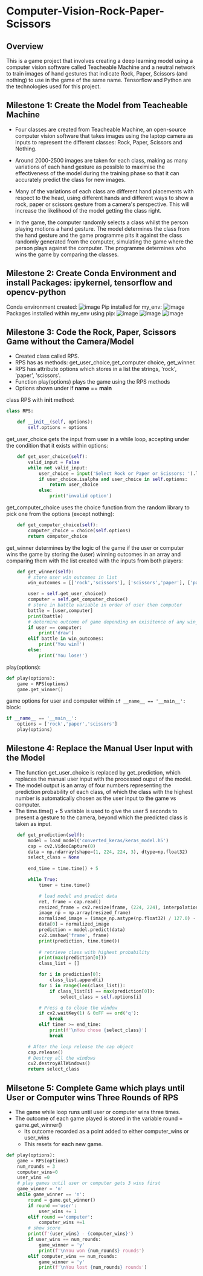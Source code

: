 # Computer-Vision-Rock-Paper-Scissors

## Overview

This is a game project that involves creating a deep learning model using a computer vision software called Teacheable Machine and a neutral network to train images of hand gestures that indicate Rock, Paper, Scissors (and nothing) to use in the game of the same name. Tensorflow and Python are the technologies used for this project.

## Milestone 1: Create the Model from Teacheable Machine

- Four classes are created from Teacheable Machine, an open-source computer vision software that takes images using the laptop camera as inputs to represent the different classes: Rock, Paper, Scissors and Nothing.

- Around 2000-2500 images are taken for each class, making as many variations of each hand gesture as possible to maximise the effectiveness of the model during the training phase so that it can accurately predict the class for new images. 
- Many of the variations of each class are different hand placements with respect to the head, using different hands and different ways to show a rock, paper or scissors gesture from a camera's perspective. This will increase the likelihood of the model getting the class right.

- In the game, the computer randomly selects a class whilst the person playing motions a hand gesture. The model determines the class from the hand gesture and the game programme pits it against the class randomly generated from the computer, simulating the game where the person plays against the computer. The programme determines who wins the game by comparing the classes.

## Milestone 2: Create Conda Environment and install Packages: ipykernel, tensorflow and opencv-python
Conda environment created:
![image](https://user-images.githubusercontent.com/80417833/191304295-10a66727-4e8e-4139-a5df-2472ca3f847f.png)
Pip installed for my_env:
![image](https://user-images.githubusercontent.com/80417833/191303682-e8be3384-47ac-462f-9ef6-39c153143c2e.png)
Packages installed within my_env using pip:
![image](https://user-images.githubusercontent.com/80417833/191302966-588abd36-7030-400b-93a7-0476efce68f5.png)
![image](https://user-images.githubusercontent.com/80417833/191303073-3b463a30-3b72-4e3b-b3c7-b24b17d34ad8.png)
![image](https://user-images.githubusercontent.com/80417833/191303417-e68182f2-2404-4f75-8a24-988d5dc87656.png)

## Milestone 3: Code the Rock, Paper, Scissors Game without the Camera/Model

- Created class called RPS.
- RPS has as methods: get_user_choice,get_computer choice, get_winner.
- RPS has attribute options which stores in a list the strings, 'rock', 'paper', 'scissors'.
- Function play(options) plays the game using the RPS methods
- Options shown under if __name__ == __main__

class RPS with __init__ method:
```python
class RPS:

    def __init__(self, options):
        self.options = options
```

get_user_choice gets the input from user in a while loop, accepting under the condition that it exists within options:
```python
    def get_user_choice(self):
        valid_input = False
        while not valid_input:
            user_choice = input('Select Rock or Paper or Scissors: ').lower()
            if user_choice.isalpha and user_choice in self.options:
                return user_choice
            else:
                print('invalid option')
```

get_computer_choice uses the choice function from the random library to pick one from the options (except nothing):
```python
    def get_computer_choice(self):
        computer_choice = choice(self.options)
        return computer_choice
```

get_winner determines by the logic of the game if the user or computer wins the game by storing the (user) winning outcomes in an array and comparing them with the list created with the inputs from both players:
```python
    def get_winner(self):
        # store user win outcomes in list
        win_outcomes = [['rock','scissors'], ['scissors','paper'], ['paper','rock']]

        user = self.get_user_choice()
        computer = self.get_computer_choice()
        # store in battle variable in order of user then computer
        battle = [user,computer]
        print(battle)
        # determine outcome of game depending on exisitence of any win_outcome
        if user == computer:
            print('draw')
        elif battle in win_outcomes:
            print('You win!')
        else:
            print('You lose!')
```

play(options):
```python
def play(options):
    game = RPS(options)     
    game.get_winner()
```

game options for user and computer within `if __name__ == '__main__':` block:
```python
if __name__ == '__main__':
    options = ['rock','paper','scissors']
    play(options)
```


## Milestone 4: Replace the Manual User Input with the Model

- The function get_user_choice is replaced by get_prediction, which replaces the manual user input with the processed ouput of the model.
- The model output is an array of four numbers representing the prediction probability of each class, of which the class with the highest number is automatically chosen as the user input to the game vs computer.
- The time.time() + 5 variable is used to give the user 5 seconds to present a gesture to the camera, beyond which the predicted class is taken as input.

```python
    def get_prediction(self):
        model = load_model('converted_keras/keras_model.h5')
        cap = cv2.VideoCapture(0)
        data = np.ndarray(shape=(1, 224, 224, 3), dtype=np.float32)
        select_class = None
        
        end_time = time.time() + 5

        while True: 
            timer = time.time() 

            # load model and predict data
            ret, frame = cap.read()
            resized_frame = cv2.resize(frame, (224, 224), interpolation = cv2.INTER_AREA)
            image_np = np.array(resized_frame)
            normalized_image = (image_np.astype(np.float32) / 127.0) - 1 # Normalize the image
            data[0] = normalized_image
            prediction = model.predict(data)
            cv2.imshow('frame', frame)
            print(prediction, time.time())
            
            # retrieve class with highest probability
            print(max(prediction[0]))
            class_list = []

            for i in prediction[0]:
                class_list.append(i)
            for i in range(len(class_list)):
                if class_list[i] == max(prediction[0]):
                    select_class = self.options[i]

            # Press q to close the window
            if cv2.waitKey(1) & 0xFF == ord('q'):
                break
            elif timer >= end_time:
                print(f'\nYou chose {select_class}')
                break

        # After the loop release the cap object
        cap.release()
        # Destroy all the windows
        cv2.destroyAllWindows()
        return select_class
```

## Milsetone 5: Complete Game which plays until User or Computer wins Three Rounds of RPS

- The game while loop runs until user or computer wins three times. 
- The outcome of each game played is stored in the variable round = game.get_winner() 
  - Its outcome recorded as a point added to either computer_wins or user_wins 
  - This resets for each new game.

```python
def play(options):
    game = RPS(options)
    num_rounds = 3
    computer_wins=0
    user_wins =0
    # play games until user or computer gets 3 wins first
    game_winner = 'n'
    while game_winner == 'n':    
        round = game.get_winner()
        if round =='user':
            user_wins += 1
        elif round =='computer':
            computer_wins +=1
        # show score
        print(f'{user_wins} - {computer_wins}')
        if user_wins == num_rounds:
            game_winner = 'y'
            print(f'\nYou won {num_rounds} rounds')
        elif computer_wins == num_rounds:
            game_winner = 'y'
            print(f'\nYou lost {num_rounds} rounds')
```


